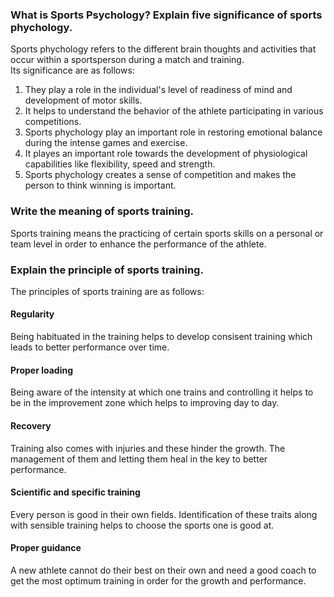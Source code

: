 ### What is Sports Psychology? Explain five significance of sports phychology. 

Sports phychology refers to the different brain thoughts and activities that occur within a sportsperson during a match and training.  
Its significance are as follows: 

1. They play a role in the individual's level of readiness of mind and development of motor skills. 
2. It helps to understand the behavior of the athlete participating in various competitions. 
3. Sports phychology play an important role in restoring emotional balance during the intense games and exercise. 
4. It playes an important role towards the development of physiological capabilities like flexibility, speed and strength. 
5. Sports phychology creates a sense of competition and makes the person to think winning is important. 

### Write the meaning of sports training. 

Sports training means the practicing of certain sports skills on a personal or team level in order to enhance the performance of the athlete. 

### Explain the principle of sports training. 

The principles of sports training are as follows: 

#### Regularity

Being habituated in the training helps to develop consisent training which leads to better performance over time. 

#### Proper loading 

Being aware of the intensity at which one trains and controlling it helps to be in the improvement zone which helps to improving day to day. 

#### Recovery 

Training also comes with injuries and these hinder the growth. The management of them and letting them heal in the key to better performance. 

#### Scientific and specific training 

Every person is good in their own fields. Identification of these traits along with sensible training helps to choose the sports one is good at. 

#### Proper guidance

A new athlete cannot do their best on their own and need a good coach to get the most optimum training in order for the growth and performance. 
